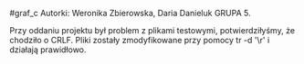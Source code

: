 #graf_c
Autorki: Weronika Zbierowska, Daria Danieluk
GRUPA 5.

Przy oddaniu projektu był problem z plikami testowymi, potwierdziłyśmy, że chodziło o CRLF.
Pliki zostały zmodyfikowane przy pomocy tr -d '\r' i działają prawidłowo.
